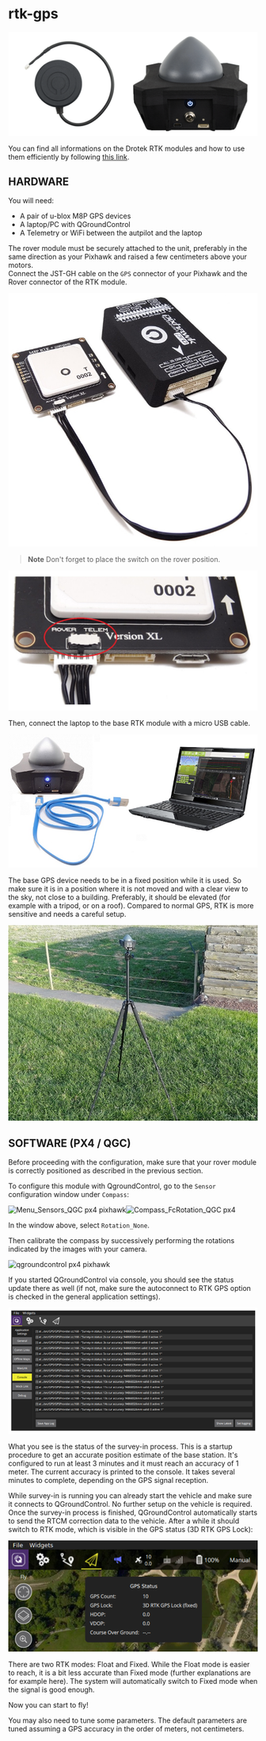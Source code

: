 # rtk-gps

![](https://github.com/drotek/Docs-Pixhawk3Pro/blob/master/images/gps-rtk-drotek-doc.png?raw=true)

You can find all informations on the Drotek RTK modules and how to use them efficiently by following [this link](https://www.gitbook.com/book/drotek/doc-rtk/details).

## HARDWARE

You will need:

* A pair of u-blox M8P GPS devices
* A laptop/PC with QGroundControl 
* A Telemetry or WiFi between the autpilot and the laptop 

The rover module must be securely attached to the unit, preferably in the same direction as your Pixhawk and raised a few centimeters above your motors.  
Connect the JST-GH cable on the `GPS` connector of your Pixhawk and the Rover connector of the RTK module.

[![neo-m8p](../../../.gitbook/assets/m8p-pixhawk.JPG)](https://store.drotek.com/gps/881-xl-rtk-gps-neo-m8p-rover-8944595120625.html)

> **Note** Don't forget to place the switch on the rover position.

![neo-m8p ublox](../../../.gitbook/assets/switch-rover-rtk.JPG)

Then, connect the laptop to the base RTK module with a micro USB cable.

![base ublox m8p](../../../.gitbook/assets/gps-rtk-xxl-neo-m8p-3.jpg)

The base GPS device needs to be in a fixed position while it is used. So make sure it is in a position where it is not moved and with a clear view to the sky, not close to a building. Preferably, it should be elevated \(for example with a tripod, or on a roof\). Compared to normal GPS, RTK is more sensitive and needs a careful setup.

![base gnss rtk](../../../.gitbook/assets/xxl-rtk-gps-neo-m8p-2.jpg)

## SOFTWARE \(PX4 / QGC\)

Before proceeding with the configuration, make sure that your rover module is correctly positioned as described in the previous section.

To configure this module with QgroundControl, go to the `Sensor` configuration window under `Compass`:

![Menu\_Sensors\_QGC px4 pixhawk](https://drotek.com/wp-content/uploads/2017/01/Menu_Sensors_QGC.png)![Compass\_FcRotation\_QGC px4](https://drotek.com/wp-content/uploads/2017/01/Compass_FcRotation_QGC.png)

In the window above, select `Rotation_None`.

Then calibrate the compass by successively performing the rotations indicated by the images with your camera.

![qgroundcontrol px4 pixhawk](https://drotek.com/wp-content/uploads/2017/01/Window_Compass_Calib_QGC-700x460.png)

If you started QGroundControl via console, you should see the status update there as well \(if not, make sure the autoconnect to RTK GPS option is checked in the general application settings\).

![base gnss rtk](../../../.gitbook/assets/px4-rtk.png)

What you see is the status of the survey-in process. This is a startup procedure to get an accurate position estimate of the base station. It's configured to run at least 3 minutes and it must reach an accuracy of 1 meter. The current accuracy is printed to the console. It takes several minutes to complete, depending on the GPS signal reception.

While survey-in is running you can already start the vehicle and make sure it connects to QGroundControl. No further setup on the vehicle is required. Once the survey-in process is finished, QGroundControl automatically starts to send the RTCM correction data to the vehicle. After a while it should switch to RTK mode, which is visible in the GPS status \(3D RTK GPS Lock\):

![base gnss rtk](../../../.gitbook/assets/qgc_rtk_gps_status.png)

There are two RTK modes: Float and Fixed. While the Float mode is easier to reach, it is a bit less accurate than Fixed mode \(further explanations are for example here\). The system will automatically switch to Fixed mode when the signal is good enough.

Now you can start to fly!

You may also need to tune some parameters. The default parameters are tuned assuming a GPS accuracy in the order of meters, not centimeters.

